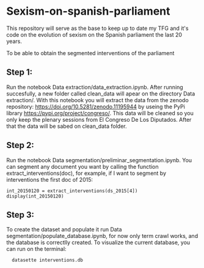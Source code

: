 # Sexism-on-spanish-parliament
This repository will serve as the base to keep up to date my TFG and it's code on the evolution of sexism on the Spanish parliament the last 20 years.

To be able to obtain the segmented interventions of the parliament 

  ## Step 1:
  Run the notebook Data extraction/data_extraction.ipynb. After running succesfully, a new folder called clean_data will apear on the directory Data extraction/. With this notebook you will extract the data from the zenodo repository:  https://doi.org/10.5281/zenodo.11195944 by useing the PyPi library https://pypi.org/project/congreso/. This data will be cleaned so you only keep the plenary sessions from El Congreso De Los Diputados. After that the data will be sabed on clean_data folder.

  ## Step 2:
  Run the notebook Data segmentation/preliminar_segmentation.ipynb. You can segment any document you want by calling the function extract_interventions(doc), for example, if I want to segment by interventions the first doc of 2015:

  ```
  int_20150120 = extract_interventions(ds_2015[4])
  display(int_20150120)
  ```
  ## Step 3:
 To create the dataset and populate it run Data segmentation/populate_database.ipynb, for now only term crawl works, and the database is correctlly created. To visualize the current database, you can run on the terminal:
  ```
    datasette interventions.db
  ```
 
